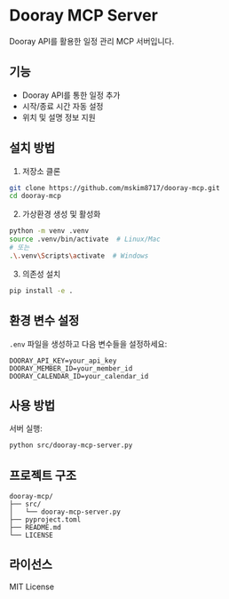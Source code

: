 # Dooray MCP Server

Dooray API를 활용한 일정 관리 MCP 서버입니다.

## 기능

- Dooray API를 통한 일정 추가
- 시작/종료 시간 자동 설정
- 위치 및 설명 정보 지원

## 설치 방법

1. 저장소 클론
```bash
git clone https://github.com/mskim8717/dooray-mcp.git
cd dooray-mcp
```

2. 가상환경 생성 및 활성화
```bash
python -m venv .venv
source .venv/bin/activate  # Linux/Mac
# 또는
.\.venv\Scripts\activate  # Windows
```

3. 의존성 설치
```bash
pip install -e .
```

## 환경 변수 설정

`.env` 파일을 생성하고 다음 변수들을 설정하세요:

```
DOORAY_API_KEY=your_api_key
DOORAY_MEMBER_ID=your_member_id
DOORAY_CALENDAR_ID=your_calendar_id
```

## 사용 방법

서버 실행:
```bash
python src/dooray-mcp-server.py
```

## 프로젝트 구조

```
dooray-mcp/
├── src/
│   └── dooray-mcp-server.py
├── pyproject.toml
├── README.md
└── LICENSE
```

## 라이선스

MIT License
